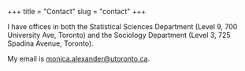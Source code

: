 +++
title = "Contact"
slug = "contact"
+++

I have offices in both the Statistical Sciences Department (Level 9, 700 University Ave, Toronto) and the Sociology Department (Level 3, 725 Spadina Avenue, Toronto). 

My email is monica.alexander@utoronto.ca.

<!-- I receive many emails from prospective students before they get entry to the U of T graduate program. Unfortunately the nature of the admissions process means that until you are admitted I'm not much use to you. Once you're admitted I'm more than happy to supervise you or discuss your research. -->